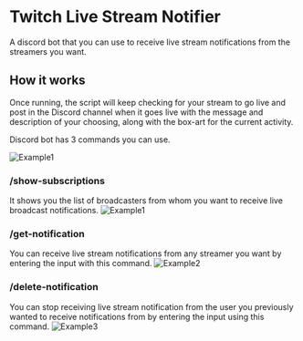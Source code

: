# Twitch Live Stream Notifier
A discord bot that you can use to receive live stream notifications from the streamers you want.

## How it works
Once running, the script will keep checking for your stream to go live and post in the Discord channel when it goes live with the message and description of your choosing, along with the box-art for the current activity.

Discord bot has 3 commands you can use.

![Example1](https://github.com/tynansylvester23999/Discord-Stream-Notification-Bot/assets/158298979/a3201a0d-39f1-4f54-9728-82b4f3a65c81)


### /show-subscriptions
It shows you the list of broadcasters from whom you want to receive live broadcast notifications.
![Example1](https://github.com/tynansylvester23999/Discord-Stream-Notification-Bot/assets/158298979/aef16408-81ad-450f-aa0b-6a16b868b9d3)

### /get-notification
You can receive live stream notifications from any streamer you want by entering the input with this command.
![Example2](https://imgur.com/a/txea4yh)


### /delete-notification
You can stop receiving live stream notification from the user you previously wanted to receive notifications from by entering the input using this command.
![Example3](https://imgur.com/gallery/txea4yh)


